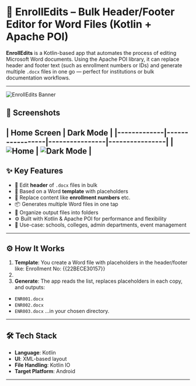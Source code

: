 # 📝 EnrollEdits – Bulk Header/Footer Editor for Word Files (Kotlin + Apache POI)

**EnrollEdits** is a Kotlin-based app that automates the process of editing Microsoft Word documents. Using the Apache POI library, it can replace header and footer text (such as enrollment numbers or IDs) and generate multiple `.docx` files in one go — perfect for institutions or bulk documentation workflows.

---

![EnrollEdits Banner](screenshots/enrolledits-banner.png)

## 📸 Screenshots

| Home Screen | Dark Mode |
|-------------|-----------------|----------------|----------------|
| ![Home](https://github.com/user-attachments/assets/6157f685-8b3c-48e7-b464-6b13cd04801e) | ![Dark Mode](https://github.com/user-attachments/assets/6b990afb-e901-4c1f-974b-8ad75eaa3b58) | 
---

## ✨ Key Features

- 📝 Edit **header** of `.docx` files in bulk
- 📄 Based on a Word **template** with placeholders
- 🔁 Replace content like **enrollment numbers** etc.
- 📦 Generates multiple Word files in one tap
- 📂 Organize output files into folders
- ⚙ Built with Kotlin & Apache POI for performance and flexibility
- 💼 Use-case: schools, colleges, admin departments, event management

---

## ⚙️ How It Works

1. **Template**: You create a Word file with placeholders in the header/footer like: Enrollment No: {{22BECE30157}}
2. 
3. **Generate**: The app reads the list, replaces placeholders in each copy, and outputs:
- `ENR001.docx`
- `ENR002.docx`
- `ENR003.docx`
...in your chosen directory.

---

## 🛠️ Tech Stack

- **Language**: Kotlin
- **UI**: XML-based layout
- **File Handling**: Kotlin IO
- **Target Platform**:  Android
---

